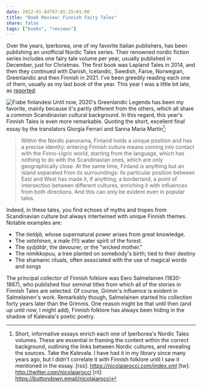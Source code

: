 ```yaml
---
date: 2022-01-04T07:05:25+01:00
title: "Book Review: Finnish Fairy Tales"
share: false
tags: ["books", "reviews"]
---
```

Over the years, Iperborea, one of my favorite Italian publishers, has been
publishing an unofficial Nordic Tales series. Their renowned nordic fiction
series includes one fairy tale volume per year, usually published in December,
just for Christmas. The first book was Lapland Tales in 2014, and then they
continued with Danish, Icelandic, Swedish, Faroe,  Norwegian, Greenlandic and
then Finnish in 2021. I've been greedily reading each one of them, usually as
my last book of the year. This year I was a little bit late, as [reported][1].

![Fiabe finlandesi](/images/fiabe-finlandesi.jpg#right)
Until now, 2020's Greenlandic Legends has been my favorite, mainly because it's
partly different from the others, which all share a common Scandinavian
cultural background. In this regard, this year's Finnish Tales is even more
remarkable. Quoting the short, excellent final essay by the translators Giorgia
Ferrari and Sanna Maria Martin[^2]:

> Within the Nordic panorama, Finland holds a unique position and has a precise
> identity: entering Finnish culture means coming into contact with the
> Finno-Ugric world, starting from the language, which has nothing to do with
> the Scandinavian ones, which are only geographically close. At the same time,
> Finland is anything but an island separated from its surroundings: its
> particular position between East and West has made it, if anything,
> a borderland, a point of intersection between different cultures, enriching
> it with influences from both directions. And this can only be evident even in
> popular tales.

Indeed, in these tales, you find echoes of myths and tropes from Scandinavian
culture but always intertwined with unique Finnish themes. Notable examples
are:

- The *tietäjä*, whose supernatural power arises from great knowledge.
- The *vetehinen*, a male (!!!) water spirit of the forest.
- The *syöjätär*, the devourer, or the "wicked mother."
- The *nimikkopuu*, a tree planted on somebody's birth; tied to their destiny
- The shamanic rituals, often associated with the use of magical words and songs

The principal collector of Finnish folklore was Eero Salmelainen (1830-1867),
who published four seminal titles from which all of the stories in Finnish
Tales are selected. Of course, Grimm's influence is evident in Salmelainen's
work. Remarkably though, Salmelainen started his collection forty years later
than the Grimms. One reason might be that until then (and up until now, I might
add), Finnish folklore has always been hiding in the shadow of Kalevala's
poetic poetry.



 [1]: https://nicolaiarocci.com/three-good-books-i-read-in-2021/
 [^2]: Short, informative essays enrich each one of Iperborea's Nordic Tales volumes. These are essential in framing the content within the correct background, outlining the links between Nordic cultures, and revealing the sources. Take the Kalevala. I have had it in my library since many years ago, but I didn't correlate it with Finnish folklore until I saw it mentioned in the essay.
 [rss]: https://nicolaiarocci.com/index.xml
 [tw]: http://twitter.com/nicolaiarocci
 [nl]: https://buttondown.email/nicolaiarocci
